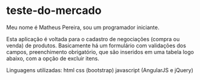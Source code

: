 # teste-do-mercado

Meu nome é Matheus Pereira, sou um programador iniciante.

Esta aplicação é voltada para o cadastro de negociações (compra ou venda) de produtos.
Basicamente há um formulário com validações dos campos, preenchimento obrigatório, que são inseridos em uma tabela logo abaixo, com a opção de excluir itens.

Linguagens utilizadas:
html
css (bootstrap)
javascript (AngularJS e jQuery)
